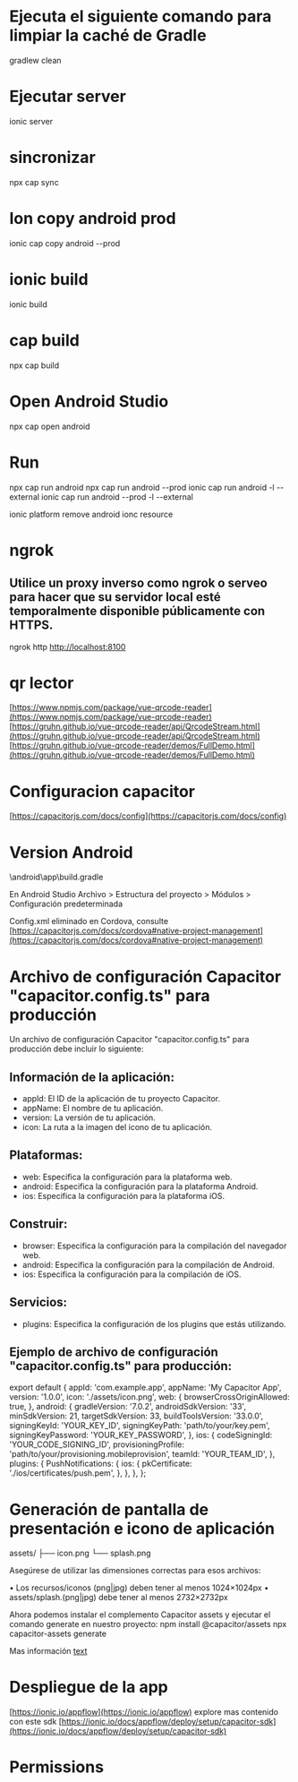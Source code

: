 # Ejecuta el siguiente comando para limpiar la caché de Gradle
gradlew clean

# Ejecutar server
ionic server

# sincronizar
npx cap sync

# Ion copy android prod
ionic cap copy android --prod

# ionic build
ionic build

# cap build
npx cap build

# Open Android Studio
npx cap open android

# Run 
npx cap run android
npx cap run android --prod
ionic cap run android -l --external
ionic cap run android --prod -l --external

ionic platform remove android
ionc resource 

# ngrok
## Utilice un proxy inverso como ngrok o serveo para hacer que su servidor local esté temporalmente disponible públicamente con HTTPS.
ngrok http [http://localhost:8100](http://localhost:8100) 

# qr lector
[https://www.npmjs.com/package/vue-qrcode-reader](https://www.npmjs.com/package/vue-qrcode-reader)
[https://gruhn.github.io/vue-qrcode-reader/api/QrcodeStream.html](https://gruhn.github.io/vue-qrcode-reader/api/QrcodeStream.html)
[https://gruhn.github.io/vue-qrcode-reader/demos/FullDemo.html](https://gruhn.github.io/vue-qrcode-reader/demos/FullDemo.html)


# Configuracion capacitor
[https://capacitorjs.com/docs/config](https://capacitorjs.com/docs/config)

# Version Android
\android\app\build.gradle

En Android Studio
Archivo > Estructura del proyecto > Módulos > Configuración predeterminada

Config.xml eliminado en Cordova, consulte [https://capacitorjs.com/docs/cordova#native-project-management](https://capacitorjs.com/docs/cordova#native-project-management)


# Archivo de configuración Capacitor "capacitor.config.ts" para producción
Un archivo de configuración Capacitor "capacitor.config.ts" para producción debe incluir lo siguiente:

## Información de la aplicación:

* appId: El ID de la aplicación de tu proyecto Capacitor.
* appName: El nombre de tu aplicación.
* version: La versión de tu aplicación.
* icon: La ruta a la imagen del icono de tu aplicación.

## Plataformas:

* web: Especifica la configuración para la plataforma web.
* android: Especifica la configuración para la plataforma Android.
* ios: Especifica la configuración para la plataforma iOS.


## Construir:

* browser: Especifica la configuración para la compilación del navegador web.
* android: Especifica la configuración para la compilación de Android.
* ios: Especifica la configuración para la compilación de iOS.


## Servicios:

* plugins: Especifica la configuración de los plugins que estás utilizando.

## Ejemplo de archivo de configuración "capacitor.config.ts" para producción:

export default {
  appId: 'com.example.app',
  appName: 'My Capacitor App',
  version: '1.0.0',
  icon: './assets/icon.png',
  web: {
    browserCrossOriginAllowed: true,
  },
  android: {
    gradleVersion: '7.0.2',
    androidSdkVersion: '33',
    minSdkVersion: 21,
    targetSdkVersion: 33,
    buildToolsVersion: '33.0.0',
    signingKeyId: 'YOUR_KEY_ID',
    signingKeyPath: 'path/to/your/key.pem',
    signingKeyPassword: 'YOUR_KEY_PASSWORD',
  },
  ios: {
    codeSigningId: 'YOUR_CODE_SIGNING_ID',
    provisioningProfile: 'path/to/your/provisioning.mobileprovision',
    teamId: 'YOUR_TEAM_ID',
  },
  plugins: {
    PushNotifications: {
      ios: {
        pkCertificate: './ios/certificates/push.pem',
      },
    },
  },
};

# Generación de pantalla de presentación e icono de aplicación
assets/
├── icon.png
└── splash.png

Asegúrese de utilizar las dimensiones correctas para esos archivos:

• Los recursos/iconos (png|jpg) deben tener al menos 1024×1024px
• assets/splash.(png|jpg) debe tener al menos 2732×2732px

Ahora podemos instalar el complemento Capacitor assets y ejecutar el comando generate en nuestro proyecto:
npm install @capacitor/assets
npx capacitor-assets generate

Mas información [text](https://ionic.io/blog/building-and-releasing-your-capacitor-android-app)


# Despliegue de la app
[https://ionic.io/appflow](https://ionic.io/appflow)
explore mas contenido con este sdk [https://ionic.io/docs/appflow/deploy/setup/capacitor-sdk](https://ionic.io/docs/appflow/deploy/setup/capacitor-sdk)


# Permissions

<uses-permission android:name="android.permission.INTERNET" />
<uses-permission android:name="android.permission.READ_EXTERNAL_STORAGE" />
<uses-permission android:name="android.permission.WRITE_EXTERNAL_STORAGE" />
<uses-permission android:name="android.permission.READ_MEDIA_IMAGES" />